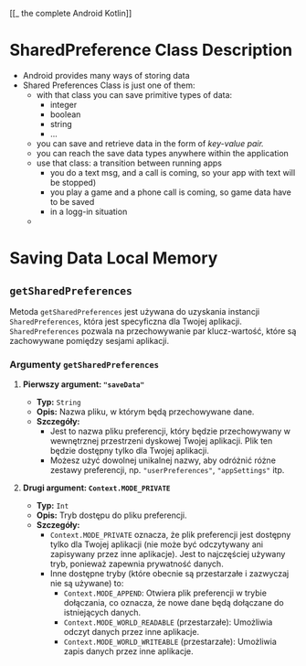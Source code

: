 [[_ the complete Android Kotlin]]

# SharedPreference Class Description

- Android provides many ways of storing data
- Shared Preferences Class is just one of them:
	- with that class you can save primitive types of data:
		- integer
		- boolean
		- string
		- ...
	- you can save and retrieve data in the form of *key-value pair.*
	- you can reach the save data types anywhere within the application
	- use that class: a transition between running apps
		- you do a text msg, and a call is coming, so your app with text will be stopped)
		- you play a game and a phone call is coming, so game data have to be saved
		- in a logg-in situation
	- 


# Saving Data Local Memory

## `getSharedPreferences`

Metoda `getSharedPreferences` jest używana do uzyskania instancji `SharedPreferences`, która jest specyficzna dla Twojej aplikacji. `SharedPreferences` pozwala na przechowywanie par klucz-wartość, które są zachowywane pomiędzy sesjami aplikacji.

### Argumenty `getSharedPreferences`

1. **Pierwszy argument: `"saveData"`**
    
    - **Typ:** `String`
    - **Opis:** Nazwa pliku, w którym będą przechowywane dane.
    - **Szczegóły:**
        - Jest to nazwa pliku preferencji, który będzie przechowywany w wewnętrznej przestrzeni dyskowej Twojej aplikacji. Plik ten będzie dostępny tylko dla Twojej aplikacji.
        - Możesz użyć dowolnej unikalnej nazwy, aby odróżnić różne zestawy preferencji, np. `"userPreferences"`, `"appSettings"` itp.
2. **Drugi argument: `Context.MODE_PRIVATE`**
    
    - **Typ:** `Int`
    - **Opis:** Tryb dostępu do pliku preferencji.
    - **Szczegóły:**
        - `Context.MODE_PRIVATE` oznacza, że plik preferencji jest dostępny tylko dla Twojej aplikacji (nie może być odczytywany ani zapisywany przez inne aplikacje). Jest to najczęściej używany tryb, ponieważ zapewnia prywatność danych.
        - Inne dostępne tryby (które obecnie są przestarzałe i zazwyczaj nie są używane) to:
            - `Context.MODE_APPEND`: Otwiera plik preferencji w trybie dołączania, co oznacza, że nowe dane będą dołączane do istniejących danych.
            - `Context.MODE_WORLD_READABLE` (przestarzałe): Umożliwia odczyt danych przez inne aplikacje.
            - `Context.MODE_WORLD_WRITEABLE` (przestarzałe): Umożliwia zapis danych przez inne aplikacje.











